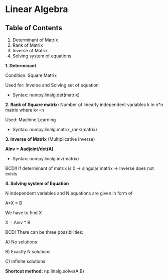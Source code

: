 # Linear Algebra

## Table of Contents

1. Determinant of Matrix
2. Rank of Matrix
3. Inverse of Matrix
4. Solving system of equations

**1. Determinant**

Condition: Square Matrix

Used for: Inverse and Solving set of equation

* Syntax: numpy.linalg.det(matrix)

**2. Rank of Square matrix:** Number of linearly independent variables k in n*n matrix where k<=n

Used: Machine Learning

* Syntax: numpy.linalg.matrix_rank(matrix)

**3. Inverse of Matrix** (Multiplicative Inverse)


**Ainv = Aadjoint/det(A)**

* Syntax: numpy.linalg.inv(matrix)

BCD!! If determinant of matrix is 0 -> singular matrix -> Inverse does not exists

**4. Solving system of Equation**

N independent variables and N equations are given in form of 

A*X = B

We have to find X

X = Ainv * B

BCD! There can be three possibilities:

A) No solutions

B) Exactly N solutions

C) Infinite solutions

**Shortcut method:** np.linalg.solve(A,B)
